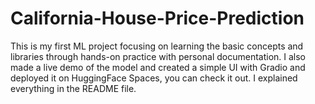 # California-House-Price-Prediction
This is my first ML project focusing on learning the basic concepts and libraries through hands-on practice with personal documentation. I also made a live demo of the model and created a simple UI with Gradio and deployed it on HuggingFace Spaces, you can check it out. I explained everything in the README file.
